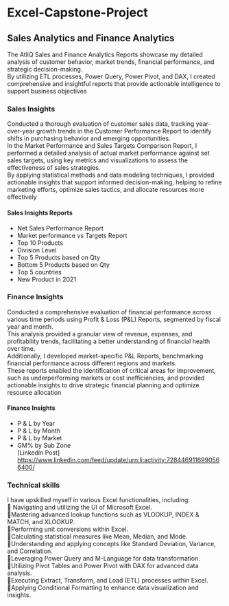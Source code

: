 # Excel-Capstone-Project
## Sales Analytics and Finance Analytics<br>
The AtliQ Sales and Finance Analytics Reports showcase my detailed analysis of customer behavior, market trends, financial performance, and strategic decision-making.<br> 
By utilizing ETL processes, Power Query, Power Pivot, and DAX, I created comprehensive and insightful reports that provide actionable intelligence to support business objectives<br>
### Sales Insights<br>
Conducted a thorough evaluation of customer sales data, tracking year-over-year growth trends in the Customer Performance Report to identify shifts in purchasing behavior and emerging opportunities.<br>
In the Market Performance and Sales Targets Comparison Report, I performed a detailed analysis of actual market performance against set sales targets, using key metrics and visualizations to assess the effectiveness of sales strategies.<br>
By applying statistical methods and data modeling techniques, I provided actionable insights that support informed decision-making, helping to refine marketing efforts, optimize sales tactics, and allocate resources more effectively<br>
#### Sales Insights Reports
* Net Sales Performance Report
* Market performance vs Targets Report
* Top 10 Products
* Division Level
* Top 5 Products based on Qty
* Bottom 5 Products based on Qty
* Top 5 countries
* New Product in 2021<br>
### Finance Insights<br>
Conducted a comprehensive evaluation of financial performance across various time periods using Profit & Loss (P&L) Reports, segmented by fiscal year and month.<br>This analysis provided a granular view of revenue, expenses, and profitability trends, facilitating a better understanding of financial health over time.<br>
Additionally, I developed market-specific P&L Reports, benchmarking financial performance across different regions and markets.<br>These reports enabled the identification of critical areas for improvement, such as underperforming markets or cost inefficiencies, and provided actionable insights to drive strategic financial planning and optimize resource allocation<br>
#### Finance Insights<br>
* P & L by Year
* P & L by Month
* P & L by Market
* GM% by Sub Zone<br>
[Linkedln Post] https://www.linkedin.com/feed/update/urn:li:activity:7284469116990566400/
### Technical skills<br>
I have upskilled myself in various Excel functionalities, including:<br>
🔸 Navigating and utilizing the UI of Microsoft Excel.<br>
🔸Mastering advanced lookup functions such as VLOOKUP, INDEX & MATCH, and XLOOKUP.<br>
🔸Performing unit conversions within Excel.<br>
🔸Calculating statistical measures like Mean, Median, and Mode.<br>
🔸Understanding and applying concepts like Standard Deviation, Variance, and Correlation.<br>
🔸Leveraging Power Query and M-Language for data transformation.<br>
🔸Utilizing Pivot Tables and Power Pivot with DAX for advanced data analysis.<br>
🔸Executing Extract, Transform, and Load (ETL) processes within Excel.<br>
🔸Applying Conditional Formatting to enhance data visualization and insights.<br>
